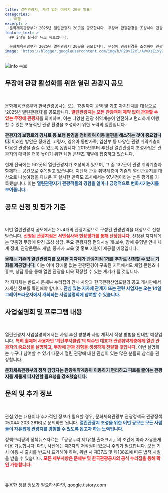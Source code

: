 ```yaml
---
title: 열린관광지, 제약 없는 여행지 20곳 발표!
categories:
  - 여행
excerpt: >
  문화체육관광부가 2025년 열린관광지 20곳을 공모합니다. 무장애 관광환경을 조성하여 관광취약계층이 편리하게 여행할 수 있도록 지원하며, 사업설명회도 개최됩니다. 관심 있는 지자체는 서둘러 신청하세요!
feature_text: >
  ## info 실시간 뉴스 속보입니다.

  문화체육관광부가 2025년 열린관광지 20곳을 공모합니다. 무장애 관광환경을 조성하여 관광취약계층이 편리하게 여행할 수 있도록 지원하며, 사업설명회도 개최됩니다. 관심 있는 지자체는 서둘러 신청하세요!
image: 'https://blogger.googleusercontent.com/img/b/R29vZ2xl/AVvXsEixyZcFfHzMRdzZMjFBmAUKJYCLCGyLL1o632UiGVXcaFdKo_bkvkuCioo0uUKlGfBVcT3P84aROyZIXSBEx3Aw5nCQ3pTgDom1WDC4m8eifvWiAmWEEVb4x6G_l8C0QH225ldMjyaFvpxGEBGNO37VmDTDMHGhJPq73UglMfDca1-0aw/s1600/blogspot.png'
---
```


<p><img src="https://blogger.googleusercontent.com/img/b/R29vZ2xl/AVvXsEixyZcFfHzMRdzZMjFBmAUKJYCLCGyLL1o632UiGVXcaFdKo_bkvkuCioo0uUKlGfBVcT3P84aROyZIXSBEx3Aw5nCQ3pTgDom1WDC4m8eifvWiAmWEEVb4x6G_l8C0QH225ldMjyaFvpxGEBGNO37VmDTDMHGhJPq73UglMfDca1-0aw/s1600/blogspot.png" alt="info 속보" /></p>

<h2 data-ke-size="size26">무장애 관광 활성화를 위한 열린 관광지 공모</h2>

<p data-ke-size="size16">&nbsp;</p>

<p>문화체육관광부와 한국관광공사는 오는 13일까지 광역 및 기초 자치단체를 대상으로 ‘2025년 열린관광지’를 공모합니다. <b><span style="color: #ee2323;">열린관광지는 모든 관광객이 제약 없이 관광할 수 있는 무장애 관광지</span></b>를 의미하며, 이는 다양한 관광 취약계층이 안전하고 편리하게 여행할 수 있는 포용적인 관광 환경을 조성하기 위한 노력의 일환입니다. </p>

<p><b><span style="background-color: #21538527;">관광지의 보행로와 경사로 등 보행 환경을 정비하여 이동 불편을 해소하는 것이 중요합니다.</span></b> 이러한 방안은 장애인, 고령자, 영유아 동반가족, 임산부 등 다양한 관광 취약계층이 마음껏 관광을 즐길 수 있도록 돕습니다. 2015년부터 추진된 열린관광지 조성사업은 관광지의 매력을 더욱 높이기 위한 체험 콘텐츠 개발에 집중하고 있습니다. </p>

<p>현재 전국에는 162곳의 열린관광지가 조성되어 있으며, 그 중 132곳이 관광 취약계층과 함께하는 공간으로 주목받고 있습니다. 지난해 관광 취약계층이 기존의 열린관광지를 대상으로 나눔여행을 다녀온 후 실시한 만족도 조사에서는 97.4점이라는 높은 평가를 기록했습니다. 이는 <b><span style="color: #1a5490;">열린관광지가 관광객들의 경험을 얼마나 긍정적으로 변화시키는지를 보여줍니다.</span></b> </p>

<h2 data-ke-size="size26">공모 신청 및 평가 기준</h2>

<p data-ke-size="size16">&nbsp;</p>

<p>이번 열린관광지 공모에서는 2~4개의 관광지점으로 구성된 관광권역을 대상으로 신청받습니다. <b><span style="color: #ee2323;">신청된 관광지점은 서면심사와 현장평가를 통해 선정됩니다.</span></b> 선정된 지자체에는 맞춤형 무장애 환경 조성 상담, 주요 관광지점 편의시설 개·보수, 장애 유형별 안내 체계 정비, 관광콘텐츠 개발, 종사자 교육 및 홍보 지원이 제공될 예정입니다. </p>

<p><b><span style="background-color: #21538527;">올해는 기존의 열린관광지를 보유한 지자체가 관광지점 1개를 추가로 신청할 수 있는 기회를 제공합니다.</span></b> 이는 이미 장애물 없는 관광환경이 구축된 지역에서도 체험 콘텐츠나 홍보, 상담 등을 통해 열린 관광을 더욱 확장할 수 있는 계기가 될 것입니다. </p>

<p>각 지자체는 반드시 문체부 누리집의 안내 사항과 한국관광산업포털의 공고 게시판에서 자세한 정보를 확인해야 합니다. <b><span style="color: #1a5490;">관심 있는 지자체 관계자 또는 관련 사업자는 오는 14일 그레이프라운지에서 개최되는 사업설명회에 참여할 수 있습니다.</span></b> </p>

<h2 data-ke-size="size26">사업설명회 및 프로그램 내용</h2>

<p data-ke-size="size16">&nbsp;</p>

<p>열린관광지 사업설명회에서는 사업 추진 방향과 사업 계획서 작성 방법을 안내할 예정입니다. <b><span style="color: #ee2323;">특히 휠체어 사용자인 ‘계단뿌셔클럽’의 박수빈 대표가 관광취약계층에게 열린 관광지의 중요성을 설명하고, 무장애 관광 경험을 생생하게 전달할 것입니다.</span></b> 이번 설명회는 누구나 참여할 수 있기 때문에 열린 관광에 대한 관심이 있는 많은 분들의 참석을 권장합니다. </p>

<p><b><span style="background-color: #21538527;">문화체육관광부의 정책 담당자는 관광취약계층이 이동하기 편리하고 피로를 줄이는 관광지를 새롭게 디자인할 필요성을 강조했습니다.</span></b></p>

<h2 data-ke-size="size26">문의 및 추가 정보</h2>

<p data-ke-size="size16">&nbsp;</p>

<p>관심 있는 내용이나 추가적인 정보가 필요할 경우, 문화체육관광부 관광정책국 관광정책과(044-203-2816)로 문의하면 됩니다. <b><span style="color: #1a5490;">열린관광지 조성을 위한 이번 공모는 모든 사람들이 자유롭게 관광지를 경험할 수 있도록 돕고자 하는 노력입니다.</span></b> </p>

<p>정책브리핑의 정책뉴스자료는 「공공누리 제1유형:출처표시」의 조건에 따라 자유롭게 이용 가능합니다. 다만, 사진에는 제3자의 저작권이 있으니 주의가 필요합니다. 모든 기사 이용 시 출처를 반드시 표기해야 하며, 위반 시 제37조 및 제138조에 따른 법적 처벌을 받을 수 있습니다. <b><span style="color: #ee2323;">모든 세부사항은 문체부 및 한국관광공사의 공식 누리집을 통해 확인 가능합니다.</span></b></p>

<p data-ke-size="size16">&nbsp;</p>
유용한 생활 정보가 필요하시다면, <a href="https://qoogle.tistory.com" rel="dofollow">qoogle.tistory.com</a>


